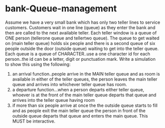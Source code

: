 # bank-Queue-management
Assume we have a very small bank which has only two teller lines to service customers. Customers wait in one line (queue) as they enter the bank and then are called to the next available teller.
Each teller window is a queue of ONE person (tellerone queue and tellertwo queue). The queue to get waited on (main teller queue) holds six people and there is a second queue of six people outside the door (outside queue) waiting to get into the teller queue.
Each queue is a queue of CHARACTER..use a one character id for each person..the id can be a letter, digit or punctuation mark.
Write a simulation to show this using the following:
1. an arrival function..people arrive in the MAIN teller queue and as room is available in either of the teller queues, the person leaves the main teller queue and arrives into whichever teller queue has room.
2. a departure function…when a person departs either teller queue, whoever is at the front of the main teller queue departs that queue and arrives into the teller queue having room
3. if more than six people arrive at once the the outside queue starts to fill and as people exit the main teller queue the person in front of the outside queue departs that queue and enters the main queue.
This MUST be interactive.

